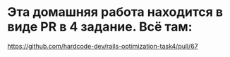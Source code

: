 # Эта домашняя работа находится в виде PR в 4 задание. Всё там:
https://github.com/hardcode-dev/rails-optimization-task4/pull/67

